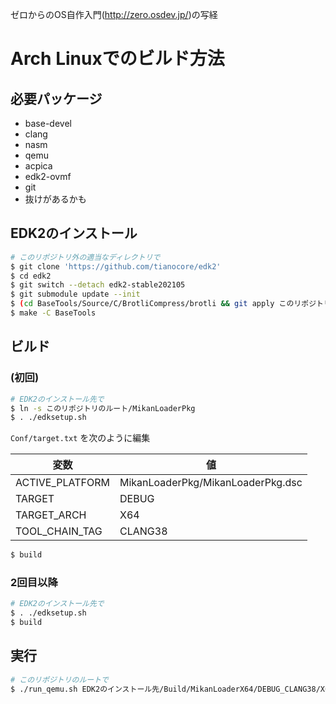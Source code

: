 ゼロからのOS自作入門(http://zero.osdev.jp/)の写経

# Arch Linuxでのビルド方法

## 必要パッケージ
- base-devel
- clang
- nasm
- qemu
- acpica
- edk2-ovmf
- git
- 抜けがあるかも

## EDK2のインストール
``` bash
# このリポジトリ外の適当なディレクトリで
$ git clone 'https://github.com/tianocore/edk2'
$ cd edk2
$ git switch --detach edk2-stable202105
$ git submodule update --init
$ (cd BaseTools/Source/C/BrotliCompress/brotli && git apply このリポジトリのルート/brotli_warning_fix.patch)
$ make -C BaseTools
```

## ビルド

### (初回)
``` bash
# EDK2のインストール先で
$ ln -s このリポジトリのルート/MikanLoaderPkg
$ . ./edksetup.sh
```

`Conf/target.txt` を次のように編集

| 変数 | 値 |
| --- | --- |
| ACTIVE_PLATFORM | MikanLoaderPkg/MikanLoaderPkg.dsc |
| TARGET | DEBUG |
| TARGET_ARCH | X64 |
| TOOL_CHAIN_TAG | CLANG38 |

``` bash
$ build
```

### 2回目以降
``` bash
# EDK2のインストール先で
$ . ./edksetup.sh
$ build
```

## 実行
``` bash
# このリポジトリのルートで
$ ./run_qemu.sh EDK2のインストール先/Build/MikanLoaderX64/DEBUG_CLANG38/X64/Loader.efi
```
